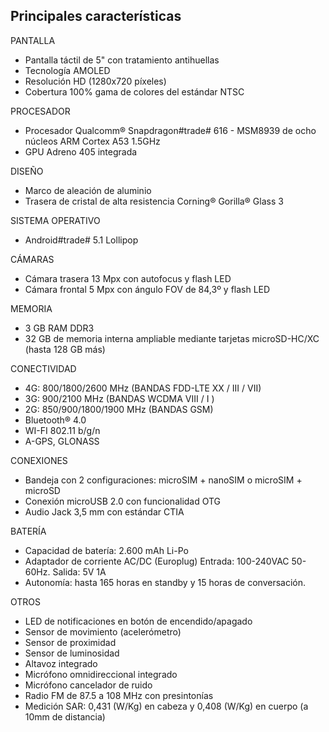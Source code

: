 ## Principales características

PANTALLA
- Pantalla táctil de 5" con tratamiento antihuellas
- Tecnología AMOLED
- Resolución HD (1280x720 píxeles)
- Cobertura 100% gama de colores del estándar NTSC

PROCESADOR
- Procesador Qualcomm® Snapdragon#trade# 616 - MSM8939 de ocho núcleos ARM Cortex A53 1.5GHz
- GPU Adreno 405 integrada

DISEÑO
- Marco de aleación de aluminio
- Trasera de cristal de alta resistencia Corning® Gorilla® Glass 3

SISTEMA OPERATIVO
-  Android#trade# 5.1 Lollipop

CÁMARAS
- Cámara trasera 13 Mpx con autofocus y flash LED
- Cámara frontal 5 Mpx con ángulo FOV de 84,3º y flash LED

MEMORIA
- 3 GB RAM DDR3
- 32 GB de memoria interna ampliable mediante tarjetas microSD-HC/XC (hasta 128 GB más)

CONECTIVIDAD
- 4G: 800/1800/2600 MHz (BANDAS FDD-LTE XX / III / VII)
- 3G: 900/2100 MHz (BANDAS WCDMA VIII / I )
- 2G: 850/900/1800/1900 MHz (BANDAS GSM)
- Bluetooth® 4.0
- WI-FI 802.11 b/g/n
- A-GPS, GLONASS

CONEXIONES
- Bandeja con 2 configuraciones: microSIM + nanoSIM o microSIM + microSD
- Conexión microUSB 2.0 con funcionalidad OTG
- Audio Jack 3,5 mm con estándar CTIA

BATERÍA
- Capacidad de batería: 2.600 mAh Li-Po
- Adaptador de corriente AC/DC (Europlug) Entrada: 100-240VAC 50-60Hz. Salida: 5V 1A
- Autonomía: hasta 165 horas en standby y 15 horas de conversación.

OTROS
- LED de notificaciones en botón de encendido/apagado
- Sensor de movimiento (acelerómetro)
- Sensor de proximidad
- Sensor de luminosidad
- Altavoz integrado
- Micrófono omnidireccional integrado
- Micrófono cancelador de ruido
- Radio FM de 87.5 a 108 MHz con presintonías
- Medición SAR: 0,431 (W/Kg) en cabeza y 0,408 (W/Kg) en cuerpo (a 10mm de distancia)


